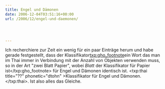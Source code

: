 ```yaml
---
title: Engel und Dämonen
date: 2006-12-04T03:51:16+00:00
url: /2006/12/engel-und-daemonen/




---
```

Ich recherchiere zur Zeit ein wenig für ein paar Einträge herum und habe gerade festgestellt, dass der Klassifikator<txp:gho_footnote>ein Wort das man im Thai immer in Verbindung mit der Anzahl von Objekten verwenden muss, so in der Art "zwei Blatt Papier", wobei _Blatt_ der Klassifikator für Papier ist</txp:gho_footnote> für Engel und Dämonen identisch ist. <txp:thai title="??" phonetic="dtohn" >Klassifikator für Engel und Dämonen.</txp:thai>. Ist also alles das Gleiche.
